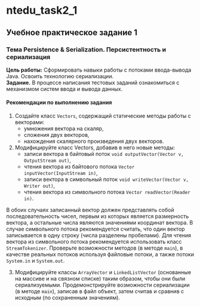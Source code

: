 # ntedu_task2_1  
## Учебное практическое задание 1  
### Тема Persistence & Serialization. Персистентность и сериализация  
**Цель работы:** Сформировать навыки работы с потоками ввода-вывода Java.
Освоить технологию сериализации.  
**Задание.** В процессе написания тестовых заданий ознакомиться с
механизмом систем ввода и вывода данных. 
#### Рекомендации по выполнению задания  
1. Создайте класс `Vectors`, содержащий статические методы работы с
векторами:  
    - умножения вектора на скаляр,  
    - сложения двух векторов,  
    - нахождения скалярного произведения двух векторов.  
2. Модифицируйте класс Vectors, добавив в него новые методы:
    - записи вектора в байтовый поток `void outputVector(Vector v, OutputStream out)`,  
    - чтения вектора из байтового потока `Vector inputVector(InputStream in)`,  
    - записи вектора в символьный поток `void writeVector(Vector v, Writer out)`,  
    - чтения вектора из символьного потока `Vector readVector(Reader in)`.  

В обоих случаях записанный вектор должен представлять собой
последовательность чисел, первым из которых является размерность
вектора, а остальные числа являются значениями координат вектора.
В случае символьного потока рекомендуется считать, что один вектор
записывается в одну строку (числа разделены пробелами). Для чтения
вектора из символьного потока рекомендуется использовать класс
`StreamTokenizer`. Проверьте возможности методов (в методе `main`), в качестве реальных
потоков используя файловые потоки, а также потоки `System.in` и
`System.out`.  

3. Модифицируйте классы `ArrayVector` и `LinkedListVector`
(основанные на массиве и на связном списке) таким образом, чтобы они
были сериализуемыми.
Продемонстрируйте возможности сериализации (в методе `main`),
записав в файл объект, затем считав и сравнив с исходным (по
сохраненным значениям).
